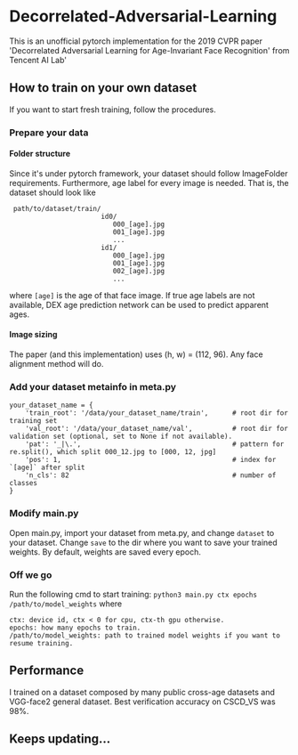 # Decorrelated-Adversarial-Learning

This is an unofficial pytorch implementation for the 2019 CVPR paper 'Decorrelated Adversarial Learning for Age-Invariant Face Recognition' from Tencent AI Lab'

## How to train on your own dataset

If you want to start fresh training, follow the procedures.

### Prepare your data
#### Folder structure
Since it's under pytorch framework, your dataset should follow ImageFolder requirements. Furthermore, age label for every image is needed. That is, the dataset should look like
```
 path/to/dataset/train/
                       id0/              
                          000_[age].jpg
                          001_[age].jpg
                          ...
                       id1/              
                          000_[age].jpg
                          001_[age].jpg
                          002_[age].jpg
                          ...
```
where `[age]` is the age of that face image. If true age labels are not available, DEX age prediction network can be used to predict apparent ages.

#### Image sizing

The paper (and this implementation) uses (h, w) = (112, 96). Any face alignment method will do.
 
### Add your dataset metainfo in meta.py
```
your_dataset_name = {
    'train_root': '/data/your_dataset_name/train',      # root dir for training set
    'val_root': '/data/your_dataset_name/val',          # root dir for validation set (optional, set to None if not available).
    'pat': '_|\.',                                      # pattern for re.split(), which split 000_12.jpg to [000, 12, jpg]
    'pos': 1,                                           # index for `[age]` after split
    'n_cls': 82                                         # number of classes
}
```
### Modify main.py
Open main.py, import your dataset from meta.py, and change `dataset` to your dataset. Change `save` to the dir where you want to save your trained weights. By default, weights are saved every epoch.

### Off we go
Run the following cmd to start training:
`python3 main.py ctx epochs /path/to/model_weights`
where
```
ctx: device id, ctx < 0 for cpu, ctx-th gpu otherwise.
epochs: how many epochs to train.
/path/to/model_weights: path to trained model weights if you want to resume training.
```
## Performance
I trained on a dataset composed by many public cross-age datasets and VGG-face2 general dataset. Best verification accuracy on CSCD_VS was 98%.

## Keeps updating...
